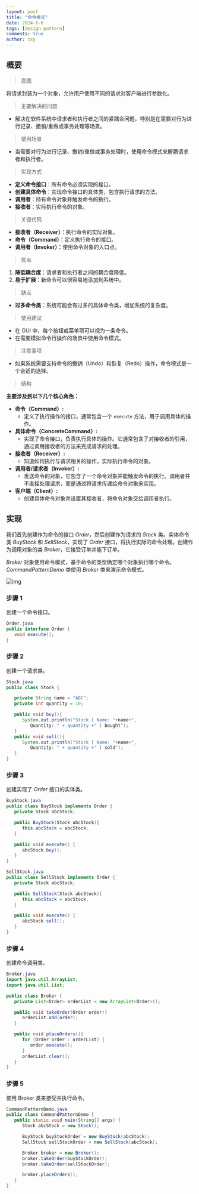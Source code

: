 ```yaml
---
layout: post
title: "命令模式"
date: 2024-6-6
tags: [design-pattern]
comments: true
author: zxy
---
```


## 概要

> 意图

将请求封装为一个对象，允许用户使用不同的请求对客户端进行参数化。

> 主要解决的问题

- 解决在软件系统中请求者和执行者之间的紧耦合问题，特别是在需要对行为进行记录、撤销/重做或事务处理等场景。

> 使用场景

- 当需要对行为进行记录、撤销/重做或事务处理时，使用命令模式来解耦请求者和执行者。

> 实现方式

- **定义命令接口**：所有命令必须实现的接口。
- **创建具体命令**：实现命令接口的具体类，包含执行请求的方法。
- **调用者**：持有命令对象并触发命令的执行。
- **接收者**：实际执行命令的对象。

> 关键代码

- **接收者（Receiver）**：执行命令的实际对象。
- **命令（Command）**：定义执行命令的接口。
- **调用者（Invoker）**：使用命令对象的入口点。

> 优点

1. **降低耦合度**：请求者和执行者之间的耦合度降低。
2. **易于扩展**：新命令可以很容易地添加到系统中。

> 缺点

- **过多命令类**：系统可能会有过多的具体命令类，增加系统的复杂度。

> 使用建议

- 在 GUI 中，每个按钮或菜单项可以视为一条命令。
- 在需要模拟命令行操作的场景中使用命令模式。

> 注意事项

- 如果系统需要支持命令的撤销（Undo）和恢复（Redo）操作，命令模式是一个合适的选择。

> 结构

**主要涉及到以下几个核心角色：**

- **命令（Command）:**
  - 定义了执行操作的接口，通常包含一个 `execute` 方法，用于调用具体的操作。
- **具体命令（ConcreteCommand）:**
  - 实现了命令接口，负责执行具体的操作。它通常包含了对接收者的引用，通过调用接收者的方法来完成请求的处理。
- **接收者（Receiver）:**
  - 知道如何执行与请求相关的操作，实际执行命令的对象。
- **调用者/请求者（Invoker）:**
  - 发送命令的对象，它包含了一个命令对象并能触发命令的执行。调用者并不直接处理请求，而是通过将请求传递给命令对象来实现。
- **客户端（Client）:**
  - 创建具体命令对象并设置其接收者，将命令对象交给调用者执行。

## 实现

我们首先创建作为命令的接口 _Order_，然后创建作为请求的 _Stock_ 类。实体命令类 _BuyStock_ 和 _SellStock_，实现了 _Order_ 接口，将执行实际的命令处理。创建作为调用对象的类 _Broker_，它接受订单并能下订单。

_Broker_ 对象使用命令模式，基于命令的类型确定哪个对象执行哪个命令。_CommandPatternDemo_ 类使用 _Broker_ 类来演示命令模式。

![img](https://www.runoob.com/wp-content/uploads/2014/08/20220427-command-1-command-1.svg)

### 步骤 1

创建一个命令接口。

```java
Order.java
public interface Order {
   void execute();
}
```

### 步骤 2

创建一个请求类。

```java
Stock.java
public class Stock {

   private String name = "ABC";
   private int quantity = 10;

   public void buy(){
      System.out.println("Stock [ Name: "+name+",
         Quantity: " + quantity +" ] bought");
   }
   public void sell(){
      System.out.println("Stock [ Name: "+name+",
         Quantity: " + quantity +" ] sold");
   }
}
```

### 步骤 3

创建实现了 _Order_ 接口的实体类。

```java
BuyStock.java
public class BuyStock implements Order {
   private Stock abcStock;

   public BuyStock(Stock abcStock){
      this.abcStock = abcStock;
   }

   public void execute() {
      abcStock.buy();
   }
}

SellStock.java
public class SellStock implements Order {
   private Stock abcStock;

   public SellStock(Stock abcStock){
      this.abcStock = abcStock;
   }

   public void execute() {
      abcStock.sell();
   }
}
```

### 步骤 4

创建命令调用类。

```java
Broker.java
import java.util.ArrayList;
import java.util.List;

public class Broker {
   private List<Order> orderList = new ArrayList<Order>();

   public void takeOrder(Order order){
      orderList.add(order);
   }

   public void placeOrders(){
      for (Order order : orderList) {
         order.execute();
      }
      orderList.clear();
   }
}
```

### 步骤 5

使用 Broker 类来接受并执行命令。

```java
CommandPatternDemo.java
public class CommandPatternDemo {
   public static void main(String[] args) {
      Stock abcStock = new Stock();

      BuyStock buyStockOrder = new BuyStock(abcStock);
      SellStock sellStockOrder = new SellStock(abcStock);

      Broker broker = new Broker();
      broker.takeOrder(buyStockOrder);
      broker.takeOrder(sellStockOrder);

      broker.placeOrders();
   }
}
```

